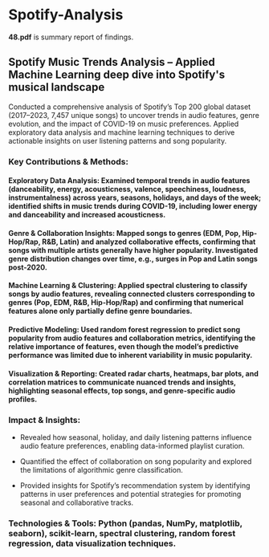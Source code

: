 # Spotify-Analysis
**48.pdf** is summary report of findings. 

## Spotify Music Trends Analysis – Applied Machine Learning deep dive into Spotify's musical landscape

Conducted a comprehensive analysis of Spotify’s Top 200 global dataset (2017–2023, 7,457 unique songs) to uncover trends in audio features, genre evolution, and the impact of COVID-19 on music preferences. Applied exploratory data analysis and machine learning techniques to derive actionable insights on user listening patterns and song popularity.

### Key Contributions & Methods:

#### Exploratory Data Analysis: Examined temporal trends in audio features (danceability, energy, acousticness, valence, speechiness, loudness, instrumentalness) across years, seasons, holidays, and days of the week; identified shifts in music trends during COVID-19, including lower energy and danceability and increased acousticness.

#### Genre & Collaboration Insights: Mapped songs to genres (EDM, Pop, Hip-Hop/Rap, R&B, Latin) and analyzed collaborative effects, confirming that songs with multiple artists generally have higher popularity. Investigated genre distribution changes over time, e.g., surges in Pop and Latin songs post-2020.

#### Machine Learning & Clustering: Applied spectral clustering to classify songs by audio features, revealing connected clusters corresponding to genres (Pop, EDM, R&B, Hip-Hop/Rap) and confirming that numerical features alone only partially define genre boundaries.

#### Predictive Modeling: Used random forest regression to predict song popularity from audio features and collaboration metrics, identifying the relative importance of features, even though the model’s predictive performance was limited due to inherent variability in music popularity.

#### Visualization & Reporting: Created radar charts, heatmaps, bar plots, and correlation matrices to communicate nuanced trends and insights, highlighting seasonal effects, top songs, and genre-specific audio profiles.

### Impact & Insights:

* Revealed how seasonal, holiday, and daily listening patterns influence audio feature preferences, enabling data-informed playlist curation.

* Quantified the effect of collaboration on song popularity and explored the limitations of algorithmic genre classification.

* Provided insights for Spotify’s recommendation system by identifying patterns in user preferences and potential strategies for promoting seasonal and collaborative tracks.

### Technologies & Tools: Python (pandas, NumPy, matplotlib, seaborn), scikit-learn, spectral clustering, random forest regression, data visualization techniques.
